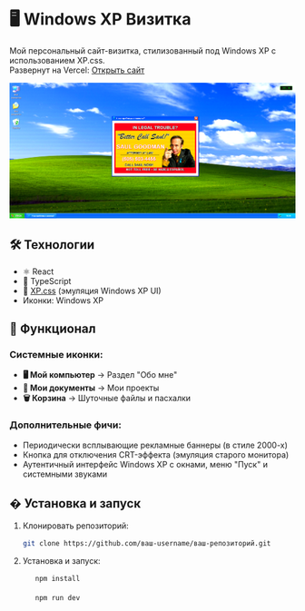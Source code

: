 # 🖥️ Windows XP Визитка

Мой персональный сайт-визитка, стилизованный под Windows XP с использованием XP.css.  
Развернут на Vercel: [Открыть сайт](https://xp-portfolio-ajcx.vercel.app/)

![Скриншот интерфейса](public/img.png)

## 🛠 Технологии
- ⚛️ React
- 📘 TypeScript
- 🎨 [XP.css](https://botoxparty.github.io/XP.css/) (эмуляция Windows XP UI)
- Иконки: Windows XP

## 📂 Функционал
### Системные иконки:
- **🖥️ Мой компьютер** → Раздел "Обо мне"
- **📁 Мои документы** → Мои проекты
- **🗑 Корзина** → Шуточные файлы и пасхалки

### Дополнительные фичи:
- Периодически всплывающие рекламные баннеры (в стиле 2000-х)
- Кнопка для отключения CRT-эффекта (эмуляция старого монитора)
- Аутентичный интерфейс Windows XP с окнами, меню "Пуск" и системными звуками

## � Установка и запуск
1. Клонировать репозиторий:
   ```bash
   git clone https://github.com/ваш-username/ваш-репозиторий.git
   
2. Установка и запуск:
   ```bash
      npm install
   
      npm run dev